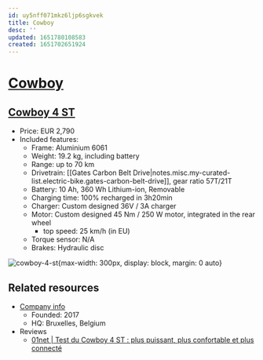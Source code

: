 ```yaml
---
id: uy5nff071mkz6ljp6sgkvek
title: Cowboy
desc: ''
updated: 1651780108583
created: 1651702651924
---
```

# [Cowboy](https://cowboy.com/)

## [Cowboy 4 ST](https://cowboy.com/products/e-bike-cowboy-4?variant=39314404606091)

- Price: EUR 2,790
- Included features:
    - Frame: Aluminium 6061
    - Weight: 19.2 kg, including battery
    - Range: up to 70 km
    - Drivetrain: [[Gates Carbon Belt Drive|notes.misc.my-curated-list.electric-bike.gates-carbon-belt-drive]], gear ratio 57T/21T
    - Battery: 10 Ah, 360 Wh Lithium-ion, Removable
    - Charging time: 100% recharged in 3h20min
    - Charger: Custom designed 36V / 3A charger
    - Motor: Custom designed 45 Nm / 250 W motor, integrated in the rear wheel
        - top speed: 25 km/h (in EU)
    - Torque sensor: N/A
    - Brakes: Hydraulic disc

![cowboy-4-st](https://urbanbike.news/wp-content/uploads/2021/05/Cowboy-4-Smart-E-Bike-2021-C4ST-Black.jpg){max-width: 300px, display: block, margin: 0 auto}

## Related resources

- [Company info](https://www.lefigaro.fr/secteur/high-tech/2018/10/22/32001-20181022ARTFIG00270-la-start-up-belge-cowboy-leve-10-millions-d-euros-pour-son-velo-electrique-connecte.php)
    - Founded: 2017
    - HQ: Bruxelles, Belgium
- Reviews
    - [01net | Test du Cowboy 4 ST : plus puissant, plus confortable et plus connecté](https://www.youtube.com/watch?v=clT_UMca2gE)
